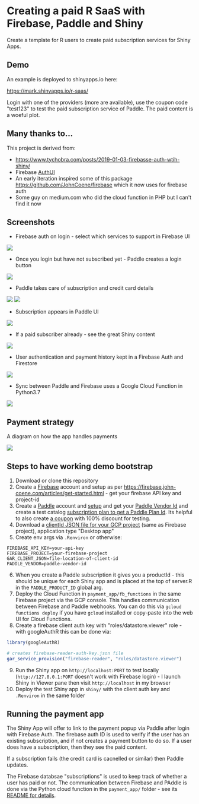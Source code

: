 # Creating a paid R SaaS with Firebase, Paddle and Shiny

Create a template for R users to create paid subscription services for Shiny Apps.

## Demo

An example is deployed to shinyapps.io here:

https://mark.shinyapps.io/r-saas/

Login with one of the providers (more are available), use the coupon code "test123" to test the paid subscription service of Paddle.  The paid content is a woeful plot.

## Many thanks to...

This project is derived from:

* https://www.tychobra.com/posts/2019-01-03-firebasse-auth-wtih-shiny/
* Firebase [AuthUI](https://firebaseopensource.com/projects/firebase/firebaseui-web/)
* An early iteration inspired some of this package https://github.com/JohnCoene/firebase which it now uses for firebase auth
* Some guy on medium.com who did the cloud function in PHP but I can't find it now

## Screenshots

* Firebase auth on login - select which services to support in Firebase UI

![](firebase-login.png)

* Once you login but have not subscribed yet - Paddle creates a login button

![](non-subscriber-content.png)

* Paddle takes care of subscription and credit card details

![](paddle-paymentstep-1.png)
![](paddle-paymentstep-2.png)

* Subscription appears in Paddle UI

![](paddle-subscription.png)

* If a paid subscriber already - see the great Shiny content

![](subscriber-content.png)

* User authentication and payment history kept in a Firebase Auth and Firestore

![](payment_app/firebase-database.png)

* Sync between Paddle and Firebase uses a Google Cloud Function in Python3.7

![](payment_app/cloud-function-paddle.png)

## Payment strategy

A diagram on how the app handles payments

![](paddle_flow.png)

## Steps to have working demo bootstrap

1. Download or clone this repository
2. Create a [Firebase](https://firebase.google.com/) account and setup as per https://firebase.john-coene.com/articles/get-started.html - get your firebase API key and project-id
3. Create a [Paddle](https://paddle.com) account and [setup](https://developer.paddle.com/getting-started/intro) and get your [Paddle Vendor Id](https://vendors.paddle.com/authentication) and create a test catalog [subscription plan to get a Paddle Plan Id](https://vendors.paddle.com/subscriptions/plans).  Its helpful to also create [a coupon](https://vendors.paddle.com/coupons) with 100% discount for testing. 
4. Download a [clientId JSON file for your GCP project](https://console.cloud.google.com/apis/credentials/oauthclient) (same as Firebase project), application type "Desktop app"
5. Create env args via `.Renviron` or otherwise:

```
FIREBASE_API_KEY=your-api-key
FIREBASE_PROJECT=your-firebase-project
GAR_CLIENT_JSON=file-location-of-client-id
PADDLE_VENDOR=paddle-vendor-id
```

6. When you create a Paddle subscription it gives you a productId - this should be unique for each Shiny app and is placed at the top of server.R in the `PADDLE_PRODUCT_ID` global arg.
7. Deploy the Cloud Function in `payment_app/fb_functions` in the same Firebase project via the GCP console.  This handles communication between Firebase and Paddle webhooks.  You can do this via `gcloud functions deploy` if you have `gcloud` installed or copy-paste into the web UI for Cloud Functions.
8. Create a firebase client auth key with "roles/datastore.viewer" role - with googleAuthR this can be done via:

```r
library(googleAuthR)

# creates firebase-reader-auth-key.json file
gar_service_provision("firebase-reader", "roles/datastore.viewer")
```
9. Run the Shiny app on `http://localhost:PORT` to test locally (`http://127.0.0.1:PORT` doesn't work with Firebase login) - I launch Shiny in Viewer pane then visit `http://localhost` in my browser
10. Deploy the test Shiny app in `shiny/` with the client auth key and `.Renviron` in the same folder


## Running the payment app

The Shiny App will offer to link to the payment popup via Paddle after login with Firebase Auth.  The firebase auth ID is used to verify if the user has an existing subscription, and if not creates a payment button to do so.  If a user does have a subscription, then they see the paid content. 

If a subscription fails (the credit card is cacnelled or similar) then Paddle updates.

The Firebase databsae "subscriptions" is used to keep track of whether a user has paid or not.  The communication between Firebase and PAddle is done via the Python cloud function in the `payment_app/` folder - see its [README for details](https://github.com/MarkEdmondson1234/Shiny-R-SaaS/tree/master/payment_app).


